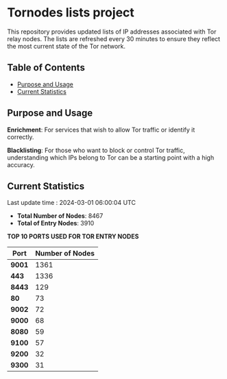 # Tornodes lists project

This repository provides updated lists of IP addresses associated with Tor relay nodes. The lists are refreshed every 30 minutes to ensure they reflect the most current state of the Tor network.

## Table of Contents

- [Purpose and Usage](#purpose-and-usage)
- [Current Statistics](#current-statistics)


## Purpose and Usage

**Enrichment**: For services that wish to allow Tor traffic or identify it correctly.

**Blacklisting**: For those who want to block or control Tor traffic, understanding which IPs belong to Tor can be a starting point with a high accuracy.

## Current Statistics

Last update time : 2024-03-01 06:00:04 UTC

- **Total Number of Nodes**: 8467
- **Total of Entry Nodes**: 3910

**TOP 10 PORTS USED FOR TOR ENTRY NODES**

| **Port** | **Number of Nodes** |
|------|-----------------|
| **9001**   | 1361  |
| **443**   | 1336  |
| **8443**   | 129  |
| **80**   | 73  |
| **9002**   | 72  |
| **9000**   | 68  |
| **8080**   | 59  |
| **9100**   | 57  |
| **9200**   | 32  |
| **9300**   | 31  |

